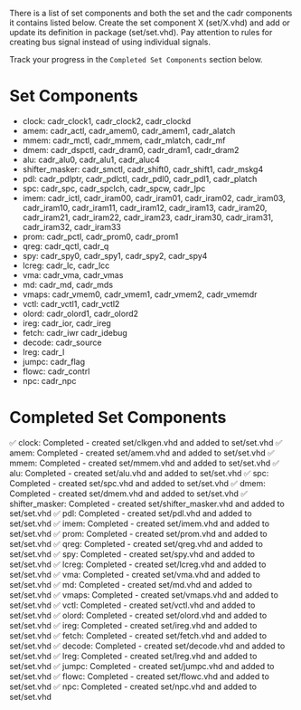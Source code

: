 There is a list of set components and both the set and the cadr components it contains listed below. Create the set component X (set/X.vhd) and add or update its definition in package (set/set.vhd). Pay attention to rules for creating bus signal instead of using individual signals.

Track your progress in the `Completed Set Components` section below.

# Set Components

- clock: cadr_clock1, cadr_clock2, cadr_clockd
- amem: cadr_actl, cadr_amem0, cadr_amem1, cadr_alatch
- mmem: cadr_mctl, cadr_mmem, cadr_mlatch, cadr_mf
- dmem: cadr_dspctl, cadr_dram0, cadr_dram1, cadr_dram2
- alu: cadr_alu0, cadr_alu1, cadr_aluc4
- shifter_masker: cadr_smctl, cadr_shift0, cadr_shift1, cadr_mskg4
- pdl: cadr_pdlptr, cadr_pdlctl, cadr_pdl0, cadr_pdl1, cadr_platch
- spc: cadr_spc, cadr_spclch, cadr_spcw, cadr_lpc
- imem: cadr_ictl, cadr_iram00, cadr_iram01, cadr_iram02, cadr_iram03, cadr_iram10, cadr_iram11, cadr_iram12, cadr_iram13, cadr_iram20, cadr_iram21, cadr_iram22, cadr_iram23, cadr_iram30, cadr_iram31, cadr_iram32, cadr_iram33
- prom: cadr_pctl, cadr_prom0, cadr_prom1
- qreg: cadr_qctl, cadr_q
- spy: cadr_spy0, cadr_spy1, cadr_spy2, cadr_spy4
- lcreg: cadr_lc, cadr_lcc
- vma: cadr_vma, cadr_vmas
- md: cadr_md, cadr_mds
- vmaps: cadr_vmem0, cadr_vmem1, cadr_vmem2, cadr_vmemdr
- vctl: cadr_vctl1, cadr_vctl2
- olord: cadr_olord1, cadr_olord2
- ireg: cadr_ior, cadr_ireg
- fetch: cadr_iwr cadr_idebug
- decode: cadr_source
- lreg: cadr_l
- jumpc: cadr_flag
- flowc: cadr_contrl
- npc: cadr_npc

# Completed Set Components

✅ clock: Completed - created set/clkgen.vhd and added to set/set.vhd
✅ amem: Completed - created set/amem.vhd and added to set/set.vhd
✅ mmem: Completed - created set/mmem.vhd and added to set/set.vhd
✅ alu: Completed - created set/alu.vhd and added to set/set.vhd
✅ spc: Completed - created set/spc.vhd and added to set/set.vhd
✅ dmem: Completed - created set/dmem.vhd and added to set/set.vhd
✅ shifter_masker: Completed - created set/shifter_masker.vhd and added to set/set.vhd
✅ pdl: Completed - created set/pdl.vhd and added to set/set.vhd
✅ imem: Completed - created set/imem.vhd and added to set/set.vhd
✅ prom: Completed - created set/prom.vhd and added to set/set.vhd
✅ qreg: Completed - created set/qreg.vhd and added to set/set.vhd
✅ spy: Completed - created set/spy.vhd and added to set/set.vhd
✅ lcreg: Completed - created set/lcreg.vhd and added to set/set.vhd
✅ vma: Completed - created set/vma.vhd and added to set/set.vhd
✅ md: Completed - created set/md.vhd and added to set/set.vhd
✅ vmaps: Completed - created set/vmaps.vhd and added to set/set.vhd
✅ vctl: Completed - created set/vctl.vhd and added to set/set.vhd
✅ olord: Completed - created set/olord.vhd and added to set/set.vhd
✅ ireg: Completed - created set/ireg.vhd and added to set/set.vhd
✅ fetch: Completed - created set/fetch.vhd and added to set/set.vhd
✅ decode: Completed - created set/decode.vhd and added to set/set.vhd
✅ lreg: Completed - created set/lreg.vhd and added to set/set.vhd
✅ jumpc: Completed - created set/jumpc.vhd and added to set/set.vhd
✅ flowc: Completed - created set/flowc.vhd and added to set/set.vhd
✅ npc: Completed - created set/npc.vhd and added to set/set.vhd